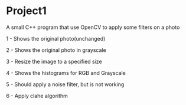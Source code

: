 # Project1
A small C++ program that use OpenCV  to apply some filters on a photo

1 - Shows the original photo(unchanged)

2 - Shows the original photo in grayscale

3 - Resize the image to a specified size

4 - Shows the histograms for RGB and Grayscale

5 - Should apply a noise filter, but is not working

6 - Apply clahe algorithm

